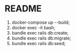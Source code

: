 # README

1. docker-compose up --build; 
2. docker exec -it <rails app container> bash;
3. bandle exec rails db:create; 
4. bundle exec rails db:migrate; 
5. bundle exec rails db:seed;